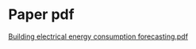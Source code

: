 # Paper pdf

[Building electrical energy consumption forecasting.pdf](Paper%20pdf%20192299e6af7f40179e1ae25e8dc0d264/Mat_Daut_et_al._-_2017_-_Building_electrical_energy_consumption_forecasting.pdf)